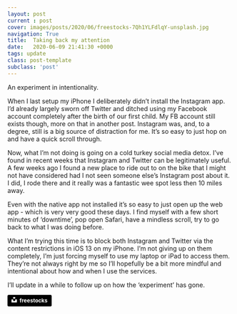 ```yaml
---
layout: post
current : post
cover: images/posts/2020/06/freestocks-7Qh1YLFdlqY-unsplash.jpg
navigation: True
title:  Taking back my attention
date:   2020-06-09 21:41:30 +0000
tags: update
class: post-template
subclass: 'post'
---
```

An experiment in intentionality.

When I last setup my iPhone I deliberately didn’t install the Instagram app. I’d already largely sworn off Twitter and ditched using my Facebook account completely after the birth of our first child. My FB account still exists though, more on that in another post. Instagram was, and, to a degree, still is a big source of distraction for me. It’s so easy to just hop on and have a quick scroll through.

Now, what I’m not doing is going on a cold turkey social media detox. I’ve found in recent weeks that Instagram and Twitter can be legitimately useful. A few weeks ago I found a new place to ride out to on the bike that I might not have considered had I not seen someone else’s Instagram post about it. I did, I rode there and it really was a fantastic wee spot less then 10 miles away.

Even with the native app not installed it’s so easy to just open up the web app - which is very very good these days. I find myself with a few short minutes of ‘downtime’, pop open Safari, have a mindless scroll, try to go back to what I was doing before.

What I’m trying this time is to block both Instagram and Twitter via the content restrictions in iOS 13 on my iPhone. I’m not giving up on them completely, I’m just forcing myself to use my laptop or iPad to access them. They’re not always right by me so I’ll hopefully be a bit more mindful and intentional about how and when I use the services.

I’ll update in a while to follow up on how the ‘experiment’ has gone.

<a style="background-color:black;color:white;text-decoration:none;padding:4px 6px;font-family:-apple-system, BlinkMacSystemFont, &quot;San Francisco&quot;, &quot;Helvetica Neue&quot;, Helvetica, Ubuntu, Roboto, Noto, &quot;Segoe UI&quot;, Arial, sans-serif;font-size:12px;font-weight:bold;line-height:1.2;display:inline-block;border-radius:3px" href="https://unsplash.com/@freestocks?utm_source=unsplash&utm_medium=referral&utm_content=creditCopyText" target="_blank" rel="noopener noreferrer" title="Download free do whatever you want high-resolution photos from freestocks"><span style="display:inline-block;padding:2px 3px"><svg xmlns="http://www.w3.org/2000/svg" style="height:12px;width:auto;position:relative;vertical-align:middle;top:-2px;fill:white" viewBox="0 0 32 32"><title>unsplash-logo</title><path d="M10 9V0h12v9H10zm12 5h10v18H0V14h10v9h12v-9z"></path></svg></span><span style="display:inline-block;padding:2px 3px">freestocks</span></a>